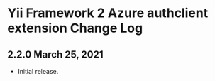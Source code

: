 Yii Framework 2 Azure authclient extension Change Log
=====================================================

2.2.0 March 25, 2021
-------------------------

- Initial release.

